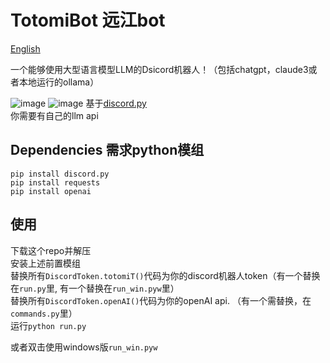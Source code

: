 # TotomiBot 远江bot
[English](/README.md)  
  
一个能够使用大型语言模型LLM的Dsicord机器人！（包括chatgpt，claude3或者本地运行的ollama）
  
![image](https://github.com/xht8723/Totomi_Discord_Bot/assets/15156436/8e39753e-286c-4dc3-b6a7-39469dabf905)
![image](https://github.com/xht8723/Totomi_Discord_Bot/assets/15156436/6fad4881-f41a-4d91-bc9b-363385fcb1cc)
基于[discord.py](https://github.com/Rapptz/discord.py)  
你需要有自己的llm api  

## Dependencies 需求python模组
```pip install discord.py```  
```pip install requests```  
```pip install openai```  

## 使用
下载这个repo并解压  
安装上述前置模组  
替换所有```DiscordToken.totomiT()```代码为你的discord机器人token（有一个替换在```run.py```里, 有一个替换在```run_win.pyw```里）  
替换所有```DiscordToken.openAI()```代码为你的openAI api. （有一个需替换，在```commands.py```里）  
运行```python run.py```  

或者双击使用windows版```run_win.pyw```  
